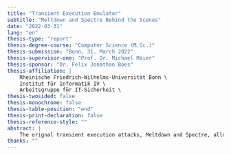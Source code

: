 ```yaml
---
title: "Transient Execution Emulator"
subtitle: "Meltdown and Spectre Behind the Scenes"
date: "2022-03-31"
lang: "en"
thesis-type: "report"
thesis-degree-course: "Computer Science (M.Sc.)"
thesis-submission: "Bonn, 31. March 2022"
thesis-supervisor-one: "Prof. Dr. Michael Maier"
thesis-sponsor: "Dr. Felix Jonathan Boes"
thesis-affiliation: |
    Rheinische Friedrich-Wilhelms-Universität Bonn \
    Institut für Informatik IV \
    Arbeitsgruppe für IT-Sicherheit \
thesis-twosided: false
thesis-monochrome: false
thesis-table-position: "end"
thesis-print-declaration: false
thesis-reference-style: ""
abstract: |
    The orignal transient execution attacks, Meltdown and Spectre, allow attackers to read arbitrary memory addresses and temporarily alter the program flow of victim processes. Since their publication, numerous patches have been implemented in hardware or software. This makes it difficult to experiment with the original variants of the attacks for educational purposes. Additionally, phyiscal CPUs provide almost no mechanisms for introspection. We design and implement a vulnerable CPU emulator that can be attacked using select variants of Meltdown and Spectre, and provides insight into the inner workings of the CPU during such attacks. Further, the emulator includes optional mitigations for either attack and allows its users to implement their own using microprograms. We demonstrate its functionality, supply example programs and are confident our emulator can help users better understand the relevant attacks.
thanks: ""
---
```

